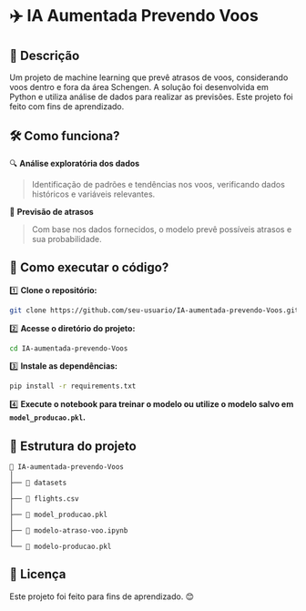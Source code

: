 # ✈️ IA Aumentada Prevendo Voos

## 📌 Descrição

Um projeto de machine learning que prevê atrasos de voos, considerando voos dentro e fora da área Schengen. A solução foi desenvolvida em Python e utiliza análise de dados para realizar as previsões. Este projeto foi feito com fins de aprendizado.

## 🛠️ Como funciona?

🔍 **Análise exploratória dos dados**
> Identificação de padrões e tendências nos voos, verificando dados históricos e variáveis relevantes.

🤖 **Previsão de atrasos**
> Com base nos dados fornecidos, o modelo prevê possíveis atrasos e sua probabilidade.



## 🚀 Como executar o código?

1️⃣ **Clone o repositório:**
```bash
git clone https://github.com/seu-usuario/IA-aumentada-prevendo-Voos.git
```

2️⃣ **Acesse o diretório do projeto:**
```bash
cd IA-aumentada-prevendo-Voos
```

3️⃣ **Instale as dependências:**
```bash
pip install -r requirements.txt
```

4️⃣ **Execute o notebook para treinar o modelo ou utilize o modelo salvo em `model_producao.pkl`.**



## 📂 Estrutura do projeto
```
📂 IA-aumentada-prevendo-Voos
│
├── 📁 datasets
│
├── 📄 flights.csv
│
├── 🛑 model_producao.pkl
│
├── 📝 modelo-atraso-voo.ipynb
│
└── 🛑 modelo-producao.pkl
```

## 📜 Licença
Este projeto foi feito para fins de aprendizado. 😊


